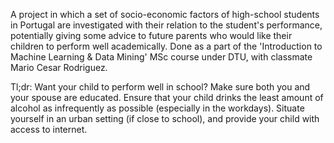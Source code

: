 A project in which a set of socio-economic factors of high-school students in Portugal are investigated with their relation to the student's performance, potentially giving some advice to future parents who would like their children to perform well academically. Done as a part of the 'Introduction to Machine Learning & Data Mining' MSc course under DTU, with classmate Mario Cesar Rodriguez.

Tl;dr: Want your child to perform well in school? Make sure both you and your spouse are educated. Ensure that your child drinks the least amount of alcohol as infrequently as possible (especially in the workdays). Situate yourself in an urban setting (if close to school), and provide your child with access to internet.

